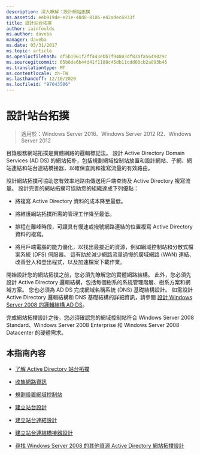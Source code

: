 ```yaml
---
description: 深入瞭解：設計網站拓撲
ms.assetid: eeb919de-e21e-48d8-8186-e42adec6933f
title: 設計站台拓撲
author: iainfoulds
ms.author: daveba
manager: daveba
ms.date: 05/31/2017
ms.topic: article
ms.openlocfilehash: df5b1961f2ff443ebb7f94803df83afa5649029c
ms.sourcegitcommit: 65b6de6b44d41f1180c45db11cdd60cb2a093b46
ms.translationtype: MT
ms.contentlocale: zh-TW
ms.lasthandoff: 12/10/2020
ms.locfileid: "97043506"
---
```

# <a name="designing-the-site-topology"></a>設計站台拓撲

>適用於：Windows Server 2016、Windows Server 2012 R2、Windows Server 2012

目錄服務網站拓撲是實體網路的邏輯標記法。 設計 Active Directory Domain Services (AD DS) 的網站拓朴，包括規劃網域控制站放置和設計網站、子網、網站連結和站台連結橋接器，以確保查詢和複寫流量的有效路由。

設計網站拓撲可協助您有效率地路由傳送用戶端查詢及 Active Directory 複寫流量。 設計完善的網站拓撲可協助您的組織達成下列優點：

-   將複寫 Active Directory 資料的成本降至最低。

-   將維護網站拓撲所需的管理工作降至最低。

-   排程在離峰時段，可讓具有慢速或撥號網路連結的位置複寫 Active Directory 資料的複寫。

-   將用戶端電腦的能力優化，以找出最接近的資源，例如網域控制站和分散式檔案系統 (DFS) 伺服器。 這有助於減少網路流量過慢的廣域網路 (WAN) 連結、改善登入和登出程式，以及加速檔案下載作業。

開始設計您的網站拓撲之前，您必須先瞭解您的實體網路結構。 此外，您必須先設計 Active Directory 邏輯結構，包括每個樹系的系統管理階層、樹系方案和網域方案。 您也必須為 AD DS 完成網域名稱系統 (DNS) 基礎結構設計。 如需設計 Active Directory 邏輯結構和 DNS 基礎結構的詳細資訊，請參閱 [設計 Windows Server 2008 的邏輯結構 AD DS](/previous-versions/windows/it-pro/windows-server-2008-R2-and-2008/cc770806(v=ws.10))。

完成網站拓撲設計之後，您必須確認您的網域控制站符合 Windows Server 2008 Standard、Windows Server 2008 Enterprise 和 Windows Server 2008 Datacenter 的硬體需求。

## <a name="in-this-guide"></a>本指南內容

-   [了解 Active Directory 站台拓撲](../../ad-ds/plan/Understanding-Active-Directory-Site-Topology.md)

-   [收集網路資訊](../../ad-ds/plan/Collecting-Network-Information.md)

-   [規劃設置網域控制站](../../ad-ds/plan/Planning-Domain-Controller-Placement.md)

-   [建立站台設計](../../ad-ds/plan/Creating-a-Site-Design.md)

-   [建立站台連結設計](../../ad-ds/plan/Creating-a-Site-Link-Design.md)

-   [建立站台連結橋接器設計](../../ad-ds/plan/Creating-a-Site-Link-Bridge-Design.md)

-   [尋找 Windows Server 2008 的其他資源 Active Directory 網站拓撲設計](../../ad-ds/plan/Finding-Additional-Resources-for-Windows-Server-2008-Active-Directory-Site-Topology-Design.md)

